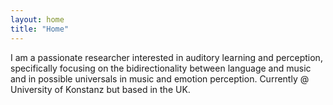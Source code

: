 ```yaml
---
layout: home
title: "Home"
---
```


I am a passionate researcher interested in auditory learning and perception, specifically focusing on the bidirectionality between language and music and in possible universals in music and emotion perception. Currently @ University of Konstanz but based in the UK.

